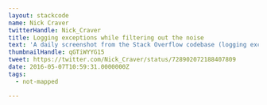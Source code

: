 ```yaml
---
layout: stackcode
name: Nick Craver
twitterHandle: Nick_Craver
title: Logging exceptions while filtering out the noise
text: 'A daily screenshot from the Stack Overflow codebase (logging exceptions while filtering out the noise). '
thumbnailHandle: qGTiWYYG15
tweet: https://twitter.com/Nick_Craver/status/728902072188407809
date: 2016-05-07T10:59:31.0000000Z
tags:
  - not-mapped

---
```

